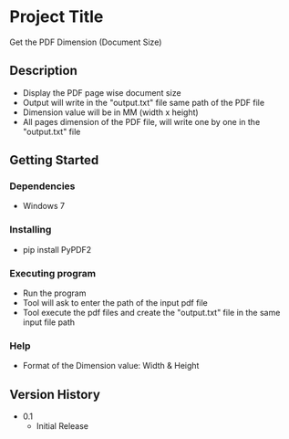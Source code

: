 # Project Title

Get the PDF Dimension (Document Size)

## Description

* Display the PDF page wise document size
* Output will write in the "output.txt" file same path of the PDF file
* Dimension value will be in MM (width x height)
* All pages dimension of the PDF file, will write one by one in the "output.txt" file

## Getting Started

### Dependencies

* Windows 7

### Installing

* pip install PyPDF2

### Executing program

* Run the program
* Tool will ask to enter the path of the input pdf file
* Tool execute the pdf files and create the "output.txt" file in the same input file  path

### Help

* Format of the Dimension value: Width & Height

## Version History

* 0.1
    * Initial Release
